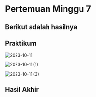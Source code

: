 # Pertemuan Minggu 7

## Berikut adalah hasilnya

## Praktikum
![2023-10-11](https://github.com/RizqiZamzamiJamil/Pemrograman-Mobile/assets/91874602/afd1a88f-12d7-48ec-af0f-c1448ae4ed3a)

![2023-10-11 (1)](https://github.com/RizqiZamzamiJamil/Pemrograman-Mobile/assets/91874602/dc5cd625-5786-4983-b149-3d36654f4c6a)

![2023-10-11 (3)](https://github.com/RizqiZamzamiJamil/Pemrograman-Mobile/assets/91874602/9f4cf1c8-90d4-4e2f-9526-b219092e41a0)

## Hasil Akhir

